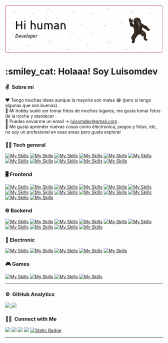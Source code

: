 ![😂 ](https://github.com/luisomdev/luisomdev/blob/main/resources/github-header-image.png)

<h1> :smiley_cat: Holaaa! Soy Luisomdev</h1>


### :v: &nbsp;Sobre mí 

:hearts: Tengo muchas ideas aunque la mayoria son malas 😂 (pero si tengo algunas que son buenas) .\
:eyes: Mi hobby suele ser tomar fotos de muchos lugares, me gusta tomar fotos de la noche y atardecer .\
:e-mail: Puedes enviarme un email -> luisomdev@gmail.com .\
:pushpin: Me gusta aprender nuevas cosas como electronica, juegos y fotos, etc, no soy un profesional en esas areas pero gusta explorar

### :technologist: Tech general
[![My Skills](https://skillicons.dev/icons?i=bash)](https://www.gnu.org/software/bash/)
[![My Skills](https://skillicons.dev/icons?i=git)](https://git-scm.com/)
[![My Skills](https://skillicons.dev/icons?i=github)](https://github.com/)
[![My Skills](https://skillicons.dev/icons?i=latex)](https://www.latex-project.org/)
[![My Skills](https://skillicons.dev/icons?i=md)](https://developer.mozilla.org/es/docs/MDN/Writing_guidelines/Howto/Markdown_in_MDN)
[![My Skills](https://skillicons.dev/icons?i=postman)](https://www.postman.com/)
[![My Skills](https://skillicons.dev/icons?i=sqlite)](https://www.sqlite.org/)
[![My Skills](https://skillicons.dev/icons?i=postgres)](https://www.postgresql.org/docs/)
[![My Skills](https://skillicons.dev/icons?i=mysql)](https://www.mysql.com/)
[![My Skills](https://skillicons.dev/icons?i=mongodb)](https://www.mongodb.com/)
[![My Skills](https://skillicons.dev/icons?i=redis)](https://redis.io/)

### :desktop_computer: Frontend
[![My Skills](https://skillicons.dev/icons?i=html)](https://developer.mozilla.org/es/docs/Glossary/HTML5)
[![My Skills](https://skillicons.dev/icons?i=htmx)](https://htmx.org/)
[![My Skills](https://skillicons.dev/icons?i=css)]([https://docker.com](https://developer.mozilla.org/en-US/docs/Web/CSS))
[![My Skills](https://skillicons.dev/icons?i=js)]([https://docker.com](https://developer.mozilla.org/en-US/docs/Web/JavaScript))
[![My Skills](https://skillicons.dev/icons?i=typescript)](https://www.typescriptlang.org/docs/)
[![My Skills](https://skillicons.dev/icons?i=vue)](https://vuejs.org/)
[![My Skills](https://skillicons.dev/icons?i=tailwind)](https://tailwindcss.com/)
[![My Skills](https://skillicons.dev/icons?i=svg)](https://developer.mozilla.org/es/docs/Web/SVG)
[![My Skills](https://skillicons.dev/icons?i=figma)](https://www.figma.com/)
[![My Skills](https://skillicons.dev/icons?i=tauri)](https://tauri.app/)
[![My Skills](https://skillicons.dev/icons?i=vite)](https://vite.dev/)
[![My Skills](https://skillicons.dev/icons?i=vitest)](https://vitest.dev/)
[![My Skills](https://skillicons.dev/icons?i=astro)](https://astro.build/)
[![My Skills](https://skillicons.dev/icons?i=nuxtjs)](https://nuxt.com/)


### :globe_with_meridians: Backend
[![My Skills](https://skillicons.dev/icons?i=java)](https://www.oracle.com/java/)
[![My Skills](https://skillicons.dev/icons?i=docker)](https://www.docker.com/)
[![My Skills](https://skillicons.dev/icons?i=nginx)](https://nginx.org/)
[![My Skills](https://skillicons.dev/icons?i=nest)](https://nestjs.com/)
[![My Skills](https://skillicons.dev/icons?i=fastapi)](https://fastapi.tiangolo.com/)
[![My Skills](https://skillicons.dev/icons?i=spring)](https://spring.io/)
[![My Skills](https://skillicons.dev/icons?i=firebase)](https://firebase.google.com/)
[![My Skills](https://skillicons.dev/icons?i=supabase)](https://supabase.com/)
[![My Skills](https://skillicons.dev/icons?i=hibernate)](https://hibernate.org/)
[![My Skills](https://skillicons.dev/icons?i=prisma)](https://www.prisma.io/)

### :nut_and_bolt: Electronic

[![My Skills](https://skillicons.dev/icons?i=py)](https://www.python.org/)
[![My Skills](https://skillicons.dev/icons?i=rust)](https://www.rust-lang.org/es)
[![My Skills](https://skillicons.dev/icons?i=cpp)](https://isocpp.org/)
[![My Skills](https://skillicons.dev/icons?i=wasm)](https://webassembly.org/)
[![My Skills](https://skillicons.dev/icons?i=opencv)](https://opencv.org/)

### :video_game: Games
[![My Skills](https://skillicons.dev/icons?i=blender)](https://www.blender.org/)
[![My Skills](https://skillicons.dev/icons?i=robloxstudio)](https://create.roblox.com/)
[![My Skills](https://skillicons.dev/icons?i=unreal)](https://www.unrealengine.com/es-ES)
[![My Skills](https://skillicons.dev/icons?i=lua)](https://www.lua.org/)


<hr> </hr>

### ⚙️ &nbsp;GitHub Analytics

<p align="left">
<a href="https://github.com/luisomdev">
  <img height="180em" src="https://github-readme-stats-eight-theta.vercel.app/api?username=luisomdev&show_icons=true&theme=algolia&include_all_commits=true&count_private=true"/>
  <img height="180em" src="https://github-readme-stats-eight-theta.vercel.app/api/top-langs/?username=luisomdev&layout=compact&langs_count=8&theme=algolia"/>
</a>
</p>

### 🤝🏻 &nbsp;Connect with Me

<p align="left">
<a href="https://discord.com/channels/@me"><img src="https://badgen.net/badge/icon/discord?icon=discord&label=luisomdev60"/></a>
<a href="https://www.linkedin.com/in/luisomdev60/"><img src="https://badgen.net/badge/icon/Linkedin?icon=rss&label=luisomdev"/></a>
<a href="mailto:luisomdev@gmail.com"><img src="https://badgen.net/badge/icon/email?icon=rss&label=luisomdev@gmail.com"/></a>
<a href="https://www.facebook.com/profile.php?id=61569572443695"><img src="https://badgen.net/badge/icon/Facebook?icon=rss&label=luisomdev"/></a>
<a href="https://github.com/luisomdev"> <img alt="Static Badge" src="https://badgen.net/badge/icon/github?icon=github&label=luisomdev">
 </a>

  
</p>

-----
